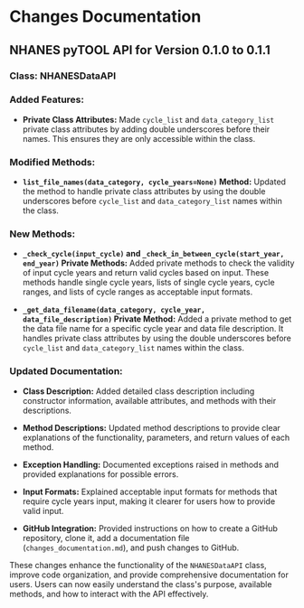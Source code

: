 # Changes Documentation 

## NHANES pyTOOL API for Version 0.1.0 to 0.1.1

### Class: NHANESDataAPI

### Added Features:
- **Private Class Attributes:** Made `cycle_list` and `data_category_list` private class attributes by adding double underscores before their names. This ensures they are only accessible within the class.

### Modified Methods:
- **`list_file_names(data_category, cycle_years=None)` Method:** Updated the method to handle private class attributes by using the double underscores before `cycle_list` and `data_category_list` names within the class.

### New Methods:

- **`_check_cycle(input_cycle)` and `_check_in_between_cycle(start_year, end_year)` Private Methods:** Added private methods to check the validity of input cycle years and return valid cycles based on input. These methods handle single cycle years, lists of single cycle years, cycle ranges, and lists of cycle ranges as acceptable input formats.

- **`_get_data_filename(data_category, cycle_year, data_file_description)` Private Method:** Added a private method to get the data file name for a specific cycle year and data file description. It handles private class attributes by using the double underscores before `cycle_list` and `data_category_list` names within the class.

### Updated Documentation:
- **Class Description:** Added detailed class description including constructor information, available attributes, and methods with their descriptions.

- **Method Descriptions:** Updated method descriptions to provide clear explanations of the functionality, parameters, and return values of each method.

- **Exception Handling:** Documented exceptions raised in methods and provided explanations for possible errors.

- **Input Formats:** Explained acceptable input formats for methods that require cycle years input, making it clearer for users how to provide valid input.

- **GitHub Integration:** Provided instructions on how to create a GitHub repository, clone it, add a documentation file (`changes_documentation.md`), and push changes to GitHub.

These changes enhance the functionality of the `NHANESDataAPI` class, improve code organization, and provide comprehensive documentation for users. Users can now easily understand the class's purpose, available methods, and how to interact with the API effectively.
